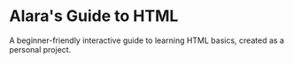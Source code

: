 # Alara's Guide to HTML
A beginner-friendly interactive guide to learning HTML basics, created as a personal project.
